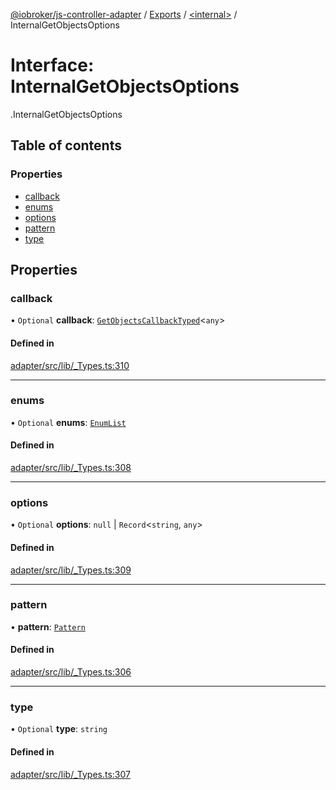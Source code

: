 [@iobroker/js-controller-adapter](../README.md) / [Exports](../modules.md) / [<internal\>](../modules/internal_.md) / InternalGetObjectsOptions

# Interface: InternalGetObjectsOptions

[<internal>](../modules/internal_.md).InternalGetObjectsOptions

## Table of contents

### Properties

- [callback](internal_.InternalGetObjectsOptions.md#callback)
- [enums](internal_.InternalGetObjectsOptions.md#enums)
- [options](internal_.InternalGetObjectsOptions.md#options)
- [pattern](internal_.InternalGetObjectsOptions.md#pattern)
- [type](internal_.InternalGetObjectsOptions.md#type)

## Properties

### callback

• `Optional` **callback**: [`GetObjectsCallbackTyped`](../modules/internal_.md#getobjectscallbacktyped)<`any`\>

#### Defined in

[adapter/src/lib/_Types.ts:310](https://github.com/ioBroker/ioBroker.js-controller/blob/5d3ad273/packages/adapter/src/lib/_Types.ts#L310)

___

### enums

• `Optional` **enums**: [`EnumList`](../modules/internal_.md#enumlist)

#### Defined in

[adapter/src/lib/_Types.ts:308](https://github.com/ioBroker/ioBroker.js-controller/blob/5d3ad273/packages/adapter/src/lib/_Types.ts#L308)

___

### options

• `Optional` **options**: ``null`` \| `Record`<`string`, `any`\>

#### Defined in

[adapter/src/lib/_Types.ts:309](https://github.com/ioBroker/ioBroker.js-controller/blob/5d3ad273/packages/adapter/src/lib/_Types.ts#L309)

___

### pattern

• **pattern**: [`Pattern`](../modules/internal_.md#pattern)

#### Defined in

[adapter/src/lib/_Types.ts:306](https://github.com/ioBroker/ioBroker.js-controller/blob/5d3ad273/packages/adapter/src/lib/_Types.ts#L306)

___

### type

• `Optional` **type**: `string`

#### Defined in

[adapter/src/lib/_Types.ts:307](https://github.com/ioBroker/ioBroker.js-controller/blob/5d3ad273/packages/adapter/src/lib/_Types.ts#L307)
